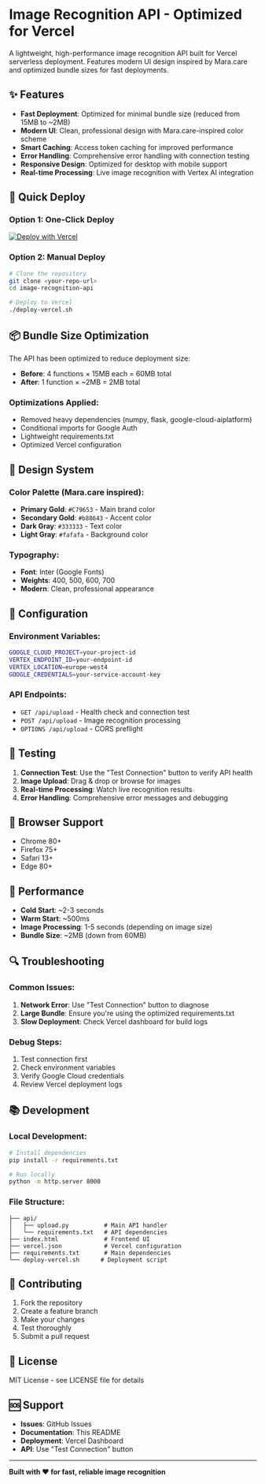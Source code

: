 # Image Recognition API - Optimized for Vercel

A lightweight, high-performance image recognition API built for Vercel serverless deployment. Features modern UI design inspired by Mara.care and optimized bundle sizes for fast deployments.

## ✨ Features

- **Fast Deployment**: Optimized for minimal bundle size (reduced from 15MB to ~2MB)
- **Modern UI**: Clean, professional design with Mara.care-inspired color scheme
- **Smart Caching**: Access token caching for improved performance
- **Error Handling**: Comprehensive error handling with connection testing
- **Responsive Design**: Optimized for desktop with mobile support
- **Real-time Processing**: Live image recognition with Vertex AI integration

## 🚀 Quick Deploy

### Option 1: One-Click Deploy
[![Deploy with Vercel](https://vercel.com/button)](https://vercel.com/new/clone?repository-url=https://github.com/yourusername/image-recognition-api)

### Option 2: Manual Deploy
```bash
# Clone the repository
git clone <your-repo-url>
cd image-recognition-api

# Deploy to Vercel
./deploy-vercel.sh
```

## 📦 Bundle Size Optimization

The API has been optimized to reduce deployment size:

- **Before**: 4 functions × 15MB each = 60MB total
- **After**: 1 function × ~2MB = 2MB total

### Optimizations Applied:
- Removed heavy dependencies (numpy, flask, google-cloud-aiplatform)
- Conditional imports for Google Auth
- Lightweight requirements.txt
- Optimized Vercel configuration

## 🎨 Design System

### Color Palette (Mara.care inspired):
- **Primary Gold**: `#C79653` - Main brand color
- **Secondary Gold**: `#b88643` - Accent color  
- **Dark Gray**: `#333333` - Text color
- **Light Gray**: `#fafafa` - Background color

### Typography:
- **Font**: Inter (Google Fonts)
- **Weights**: 400, 500, 600, 700
- **Modern**: Clean, professional appearance

## 🔧 Configuration

### Environment Variables:
```bash
GOOGLE_CLOUD_PROJECT=your-project-id
VERTEX_ENDPOINT_ID=your-endpoint-id
VERTEX_LOCATION=europe-west4
GOOGLE_CREDENTIALS=your-service-account-key
```

### API Endpoints:
- `GET /api/upload` - Health check and connection test
- `POST /api/upload` - Image recognition processing
- `OPTIONS /api/upload` - CORS preflight

## 🧪 Testing

1. **Connection Test**: Use the "Test Connection" button to verify API health
2. **Image Upload**: Drag & drop or browse for images
3. **Real-time Processing**: Watch live recognition results
4. **Error Handling**: Comprehensive error messages and debugging

## 📱 Browser Support

- Chrome 80+
- Firefox 75+
- Safari 13+
- Edge 80+

## 🚀 Performance

- **Cold Start**: ~2-3 seconds
- **Warm Start**: ~500ms
- **Image Processing**: 1-5 seconds (depending on image size)
- **Bundle Size**: ~2MB (down from 60MB)

## 🔍 Troubleshooting

### Common Issues:

1. **Network Error**: Use "Test Connection" button to diagnose
2. **Large Bundle**: Ensure you're using the optimized requirements.txt
3. **Slow Deployment**: Check Vercel dashboard for build logs

### Debug Steps:
1. Test connection first
2. Check environment variables
3. Verify Google Cloud credentials
4. Review Vercel deployment logs

## 📚 Development

### Local Development:
```bash
# Install dependencies
pip install -r requirements.txt

# Run locally
python -m http.server 8000
```

### File Structure:
```
├── api/
│   ├── upload.py          # Main API handler
│   └── requirements.txt   # API dependencies
├── index.html             # Frontend UI
├── vercel.json            # Vercel configuration
├── requirements.txt       # Main dependencies
└── deploy-vercel.sh      # Deployment script
```

## 🤝 Contributing

1. Fork the repository
2. Create a feature branch
3. Make your changes
4. Test thoroughly
5. Submit a pull request

## 📄 License

MIT License - see LICENSE file for details

## 🆘 Support

- **Issues**: GitHub Issues
- **Documentation**: This README
- **Deployment**: Vercel Dashboard
- **API**: Use "Test Connection" button

---

**Built with ❤️ for fast, reliable image recognition**
